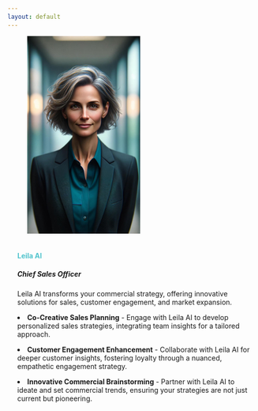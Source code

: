 ```yaml
---
layout: default
---
```



<style>
.text-container {
  overflow-y: scroll;  /* Enables scrolling for long text */
  height: 400px;  /* Match the height of the image container */
  padding-bottom: 20px;
  padding-left: 20px;
  text-justify: auto;
}

.image-container {
  height: 400px;  /* Adjust as per your image's height */
}

.text-uppercase {
    color: #52c4cd;
}
</style>

<section class="product-content pd-tb-90">
    <div class="container">
        <div class="row">
            <div class="col-md-4">
                <figure>
                    <img src="/assets/images/Portfolio/2.jpg" alt="leila" class="image-container"/>
                </figure>
            </div><!--  /.col-md-4 -->
            <div class="col-md-8 text-container">
                <h4 class="text-uppercase"><b>Leila AI</b></h4>
                <h5><b>Chief Sales Officer</b></h5>
                <p>
        Leila AI transforms your commercial strategy, offering innovative solutions for sales, customer engagement, and market expansion.
    </p>
    <p><li><b>Co-Creative Sales Planning</b> - Engage with Leila AI to develop personalized sales strategies, integrating team insights for a tailored approach.</li></p>
    <p><li><b>Customer Engagement Enhancement</b> - Collaborate with Leila AI for deeper customer insights, fostering loyalty through a nuanced, empathetic engagement strategy.</li></p>
    <p><li><b>Innovative Commercial Brainstorming</b> - Partner with Leila AI to ideate and set commercial trends, ensuring your strategies are not just current but pioneering.</li></p>
            </div><!--  /.col-md-6 -->
        </div><!--  /.row -->
    </div>
</section>
